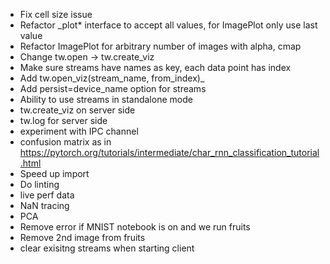 * Fix cell size issue
* Refactor _plot* interface to accept all values, for ImagePlot only use last value
* Refactor ImagePlot for arbitrary number of images with alpha, cmap
* Change tw.open -> tw.create_viz
* Make sure streams have names as key, each data point has index
* Add tw.open_viz(stream_name, from_index)_
* Add persist=device_name option for streams
* Ability to use streams in standalone mode
* tw.create_viz on server side
* tw.log for server side
* experiment with IPC channel
* confusion matrix as in https://pytorch.org/tutorials/intermediate/char_rnn_classification_tutorial.html
* Speed up import
* Do linting
* live perf data
* NaN tracing
* PCA
* Remove error if MNIST notebook is on and we run fruits
* Remove 2nd image from fruits
* clear exisitng streams when starting client

